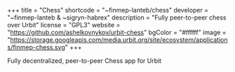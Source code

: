 +++
title = "Chess"
shortcode = "~finmep-lanteb/chess"
developer = "~finmep-lanteb & ~sigryn-habrex"
description = "Fully peer-to-peer chess over Urbit"
license = "GPL3"
website = "https://github.com/ashelkovnykov/urbit-chess"
bgColor = "#ffffff"
image = "https://storage.googleapis.com/media.urbit.org/site/ecosystem/applications/finmep-chess.svg"
+++

Fully decentralized, peer-to-peer Chess app for Urbit